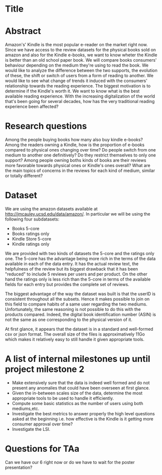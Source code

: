 # Title

# Abstract
Amazon's' Kindle is the most popular e-reader on the market right now. Since we have
access to the review datasets for the physical books sold on amazon and also for 
the Kindle e-books, we want to know wheter the Kindle is better than an old school
paper book. We will compare books consumers' behaviour depending on the medium 
they're using to read the book. We would like to analyze the difference between 
the two supports, the evolution of these, the shift or switch of users from a 
form of reading to another. We would like to see what change of trends it
induced with the consumers' relationship towards the reading experience.
The biggest motivation is to determine if the Kindle's worth it. We want to know
what is the best available reading experience. With the increasing digitalization 
of the world that's been going for several decades, how has the very traditional 
reading experience been affected?

# Research questions
Among the people buying books how many also buy kindle e-books? Among the readers
owning a Kindle, how is the proportion of e-books compared to physical ones changing 
over time? Do people switch from one medium to another one definitively? Do they
restrict themselves to only one support? Among people owning boths kinds of books
are their reviews more favorable towards physical ones or Kindle's ones overall?
What are the main topics of concerns in the reviews for each kind of medium, similar
or totally different?

# Dataset
We are using the amazon datasets available at http://jmcauley.ucsd.edu/data/amazon/.
In particular we will be using the following four subdatasets:
- Books 5-core
- Books ratings only
- Kindle Store 5-core
- Kindle ratings only

We are provided with two kinds of datasets the 5-core and the ratings only one.
The 5-core has the advantage being more rich in the terms of the data available
in each of the data entry. It has the actual review text, the helpfulness of
the review but its biggest drawback that it has been "reduced" to include 5 reviews
per users and per product.
On the other hand the ratings only is less rich than the 5-core in terms of the 
available fields for each entry but provides the complete set of reviews.

The biggest advantage of the way the dataset was built is that the userID is consistent
throughout all the subsets. Hence it makes possible to join on this field to 
compare habits of a same user regarding the two mediums. Unfortunately, the same
reasoning is not possible to do this with the products compared. Indeed, the 
digital book identification number (ASIN) is not the same as one corresponding to 
the physical version of it.

At first glance, it appears that the dataset is in a standard and well-formed 
csv or json format. The overall size of the files is approximatively 11Go which
makes it relatively easy to still handle it given appropriate tools.


# A list of internal milestones up until project milestone 2
- Make extensively sure that the data is indeed well formed and do not present
any anomalies that could have been overseen at first glance.
- Given the in-between scales size of the data, determine the most appropriate
tools to be used to handle it efficiently.
- Compute some basic statistics as the number of users using both mediums,etc.
- Investigate the best metrics to answer properly the high level questions asked
at the beginning i.e. how effective is the Kindle is it getting more consumer
approval over time?
- Investigate the LSI.

# Questions for TAa
Can we have our 6 right now or do we have to wait for the poster presentation?
